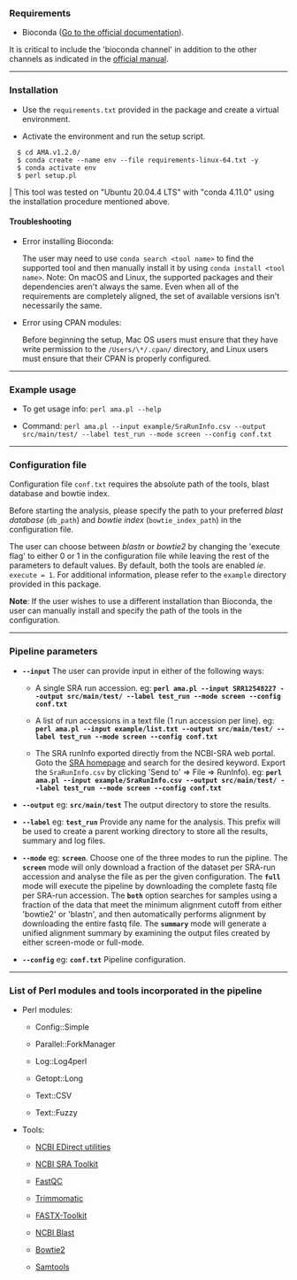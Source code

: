 ### Requirements

-   Bioconda ([Go to the official documentation](https://bioconda.github.io/user/install.html "Getting Started - Bioconda documentation")).

It is critical to include the 'bioconda channel' in addition to the other channels as indicated in the [official manual](https://bioconda.github.io/user/install.html#set-up-channels "Bioconda documentation - Set up channels").

------------------------------------------------------------------------

### Installation

-   Use the `requirements.txt` provided in the package and create a virtual environment.

-   Activate the environment and run the setup script.

```{r}
  $ cd AMA.v1.2.0/
  $ conda create --name env --file requirements-linux-64.txt -y
  $ conda activate env
  $ perl setup.pl
```

| This tool was tested on "Ubuntu 20.04.4 LTS" with "conda 4.11.0" using the installation procedure mentioned above.

#### Troubleshooting

-   Error installing Bioconda:

    The user may need to use `conda search <tool name>` to find the supported tool and then manually install it by using `conda install <tool name>`. Note: On macOS and Linux, the supported packages and their dependencies aren't always the same. Even when all of the requirements are completely aligned, the set of available versions isn't necessarily the same.

-   Error using CPAN modules:

    Before beginning the setup, Mac OS users must ensure that they have write permission to the `/Users/\*/.cpan/` directory, and Linux users must ensure that their CPAN is properly configured.

------------------------------------------------------------------------

### Example usage

-   To get usage info: `perl ama.pl --help`

-   Command: `perl ama.pl --input example/SraRunInfo.csv --output src/main/test/ --label test_run --mode screen --config conf.txt`

------------------------------------------------------------------------

### Configuration file

Configuration file `conf.txt` requires the absolute path of the tools, blast database and bowtie index.

Before starting the analysis, please specify the path to your preferred *blast database* (`db_path`) and *bowtie index* (`bowtie_index_path`) in the configuration file.

The user can choose between *blastn* or *bowtie2* by changing the 'execute flag' to either 0 or 1 in the configuration file while leaving the rest of the parameters to default values. By default, both the tools are enabled *ie*. `execute = 1`. For additional information, please refer to the `example` directory provided in this package.

**Note**: If the user wishes to use a different installation than Bioconda, the user can manually install and specify the path of the tools in the configuration.

------------------------------------------------------------------------

### Pipeline parameters

-   **`--input`** The user can provide input in either of the following ways:

    -   A single SRA run accession. eg: **`perl ama.pl --input SRR12548227 --output src/main/test/ --label test_run --mode screen --config conf.txt`**

    -   A list of run accessions in a text file (1 run accession per line). eg: **`perl ama.pl --input example/list.txt --output src/main/test/ --label test_run --mode screen --config conf.txt`**

    -   The SRA runInfo exported directly from the NCBI-SRA web portal. Goto the [SRA homepage](https://www.ncbi.nlm.nih.gov/sra "Home - NCBI - SRA") and search for the desired keyword. Export the `SraRunInfo.csv` by clicking 'Send to' =\> File =\> RunInfo). eg: **`perl ama.pl --input example/SraRunInfo.csv --output src/main/test/ --label test_run --mode screen --config conf.txt`**

-   **`--output`** eg: **`src/main/test`** The output directory to store the results.

-   **`--label`** eg: **`test_run`** Provide any name for the analysis. This prefix will be used to create a parent working directory to store all the results, summary and log files.

-   **`--mode`** eg: **`screen`**. Choose one of the three modes to run the pipline. The **`screen`** mode will only download a fraction of the dataset per SRA-run accession and analyse the file as per the given configuration. The **`full`** mode will execute the pipeline by downloading the complete fastq file per SRA-run accession. The **`both`** option searches for samples using a fraction of the data that meet the minimum alignment cutoff from either 'bowtie2' or 'blastn', and then automatically performs alignment by downloading the entire fastq file. The **`summary`** mode will generate a unified alignment summary by examining the output files created by either screen-mode or full-mode.

-   **`--config`** eg: **`conf.txt`** Pipeline configuration.

------------------------------------------------------------------------

### List of Perl modules and tools incorporated in the pipeline

-   Perl modules:

    -   Config::Simple

    -   Parallel::ForkManager

    -   Log::Log4perl

    -   Getopt::Long

    -   Text::CSV

    -   Text::Fuzzy

-   Tools:

    -   [NCBI EDirect utilities](https://www.ncbi.nlm.nih.gov/books/NBK179288/)

    -   [NCBI SRA Toolkit](https://www.ncbi.nlm.nih.gov/home/tools/)

    -   [FastQC](https://www.bioinformatics.babraham.ac.uk/projects/download.html#fastqc)

    -   [Trimmomatic](http://www.usadellab.org/cms/?page=trimmomatic)

    -   [FASTX-Toolkit](http://hannonlab.cshl.edu/fastx_toolkit/)

    -   [NCBI Blast](https://blast.ncbi.nlm.nih.gov/Blast.cgi?PAGE_TYPE=BlastDocs&DOC_TYPE=Download)

    -   [Bowtie2](http://bowtie-bio.sourceforge.net/bowtie2/index.shtml)

    -   [Samtools](http://www.htslib.org/download/)


